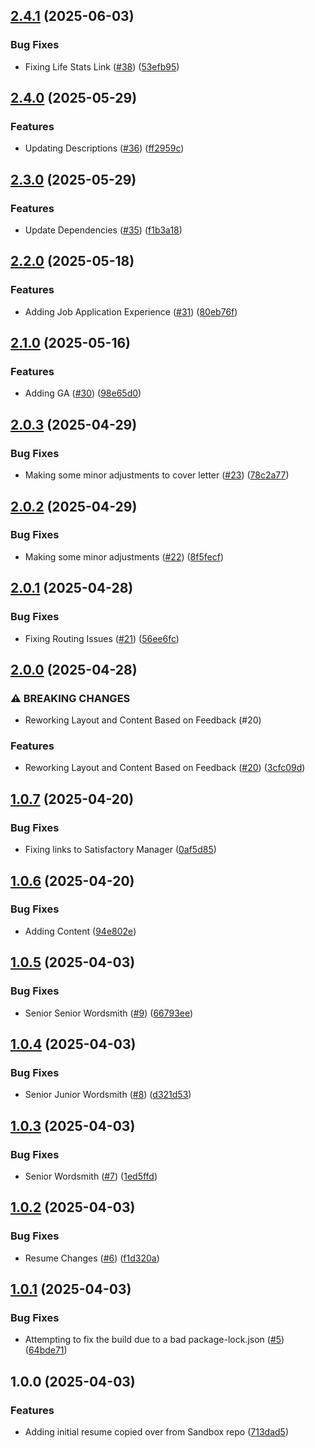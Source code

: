 ## [2.4.1](https://github.com/incutonez/jefharkay/compare/v2.4.0...v2.4.1) (2025-06-03)

### Bug Fixes

* Fixing Life Stats Link ([#38](https://github.com/incutonez/jefharkay/issues/38)) ([53efb95](https://github.com/incutonez/jefharkay/commit/53efb958aa9eefdb49c586e564da915d5a978805))

## [2.4.0](https://github.com/incutonez/jefharkay/compare/v2.3.0...v2.4.0) (2025-05-29)

### Features

* Updating Descriptions ([#36](https://github.com/incutonez/jefharkay/issues/36)) ([ff2959c](https://github.com/incutonez/jefharkay/commit/ff2959cc53c53c6e34658a97a5d3d8ef9acaf527))

## [2.3.0](https://github.com/incutonez/jefharkay/compare/v2.2.0...v2.3.0) (2025-05-29)

### Features

* Update Dependencies ([#35](https://github.com/incutonez/jefharkay/issues/35)) ([f1b3a18](https://github.com/incutonez/jefharkay/commit/f1b3a18d379f8795bd648069fe692a22069fe68f))

## [2.2.0](https://github.com/incutonez/jefharkay/compare/v2.1.0...v2.2.0) (2025-05-18)

### Features

* Adding Job Application Experience ([#31](https://github.com/incutonez/jefharkay/issues/31)) ([80eb76f](https://github.com/incutonez/jefharkay/commit/80eb76f5b01644da9d796855c5df7da0d531f7ec))

## [2.1.0](https://github.com/incutonez/jefharkay/compare/v2.0.3...v2.1.0) (2025-05-16)

### Features

* Adding GA ([#30](https://github.com/incutonez/jefharkay/issues/30)) ([98e65d0](https://github.com/incutonez/jefharkay/commit/98e65d04a25b6ad74d904b91d11a9c4847a32d06))

## [2.0.3](https://github.com/incutonez/jefharkay/compare/v2.0.2...v2.0.3) (2025-04-29)

### Bug Fixes

* Making some minor adjustments to cover letter ([#23](https://github.com/incutonez/jefharkay/issues/23)) ([78c2a77](https://github.com/incutonez/jefharkay/commit/78c2a77aeb7952c3fdaa4328199c689b132ee040))

## [2.0.2](https://github.com/incutonez/jefharkay/compare/v2.0.1...v2.0.2) (2025-04-29)

### Bug Fixes

* Making some minor adjustments ([#22](https://github.com/incutonez/jefharkay/issues/22)) ([8f5fecf](https://github.com/incutonez/jefharkay/commit/8f5fecf65d7d6ef35279a2f60ed1cf1a8ecae128))

## [2.0.1](https://github.com/incutonez/jefharkay/compare/v2.0.0...v2.0.1) (2025-04-28)

### Bug Fixes

* Fixing Routing Issues ([#21](https://github.com/incutonez/jefharkay/issues/21)) ([56ee6fc](https://github.com/incutonez/jefharkay/commit/56ee6fc0666c2e51e2c1b6614b166b25ca8fbfd8))

## [2.0.0](https://github.com/incutonez/jefharkay/compare/v1.0.7...v2.0.0) (2025-04-28)

### ⚠ BREAKING CHANGES

* Reworking Layout and Content Based on Feedback (#20)

### Features

* Reworking Layout and Content Based on Feedback ([#20](https://github.com/incutonez/jefharkay/issues/20)) ([3cfc09d](https://github.com/incutonez/jefharkay/commit/3cfc09d93def60f7826c5f7cdec318023665dee4))

## [1.0.7](https://github.com/incutonez/jefharkay/compare/v1.0.6...v1.0.7) (2025-04-20)

### Bug Fixes

* Fixing links to Satisfactory Manager ([0af5d85](https://github.com/incutonez/jefharkay/commit/0af5d855866cb9a3d14dc4e5280be3abf343a988))

## [1.0.6](https://github.com/incutonez/jefharkay/compare/v1.0.5...v1.0.6) (2025-04-20)

### Bug Fixes

* Adding Content ([94e802e](https://github.com/incutonez/jefharkay/commit/94e802e80934163a12c16a61ae42fdfe5cf4eb24))

## [1.0.5](https://github.com/incutonez/jefharkay/compare/v1.0.4...v1.0.5) (2025-04-03)

### Bug Fixes

* Senior Senior Wordsmith ([#9](https://github.com/incutonez/jefharkay/issues/9)) ([66793ee](https://github.com/incutonez/jefharkay/commit/66793ee8fc8b6042cb50ca4eb49da25055a26628))

## [1.0.4](https://github.com/incutonez/jefharkay/compare/v1.0.3...v1.0.4) (2025-04-03)

### Bug Fixes

* Senior Junior Wordsmith ([#8](https://github.com/incutonez/jefharkay/issues/8)) ([d321d53](https://github.com/incutonez/jefharkay/commit/d321d533f9e34ff677d57cc04fa00e724156d3c6))

## [1.0.3](https://github.com/incutonez/jefharkay/compare/v1.0.2...v1.0.3) (2025-04-03)

### Bug Fixes

* Senior Wordsmith ([#7](https://github.com/incutonez/jefharkay/issues/7)) ([1ed5ffd](https://github.com/incutonez/jefharkay/commit/1ed5ffd2abbc3a62f90e47ab64d4c2d5362f7d86))

## [1.0.2](https://github.com/incutonez/jefharkay/compare/v1.0.1...v1.0.2) (2025-04-03)

### Bug Fixes

* Resume Changes ([#6](https://github.com/incutonez/jefharkay/issues/6)) ([f1d320a](https://github.com/incutonez/jefharkay/commit/f1d320ac90b39b1e9ede3d617f92e7fa3bb5f75e))

## [1.0.1](https://github.com/incutonez/jefharkay/compare/v1.0.0...v1.0.1) (2025-04-03)

### Bug Fixes

* Attempting to fix the build due to a bad package-lock.json ([#5](https://github.com/incutonez/jefharkay/issues/5)) ([64bde71](https://github.com/incutonez/jefharkay/commit/64bde7152b12e5fac595274a05d6d77c3397d2d4))

## 1.0.0 (2025-04-03)

### Features

* Adding initial resume copied over from Sandbox repo ([713dad5](https://github.com/incutonez/jefharkay/commit/713dad55cdf86cded5ce58e574403f9a2c871855))
